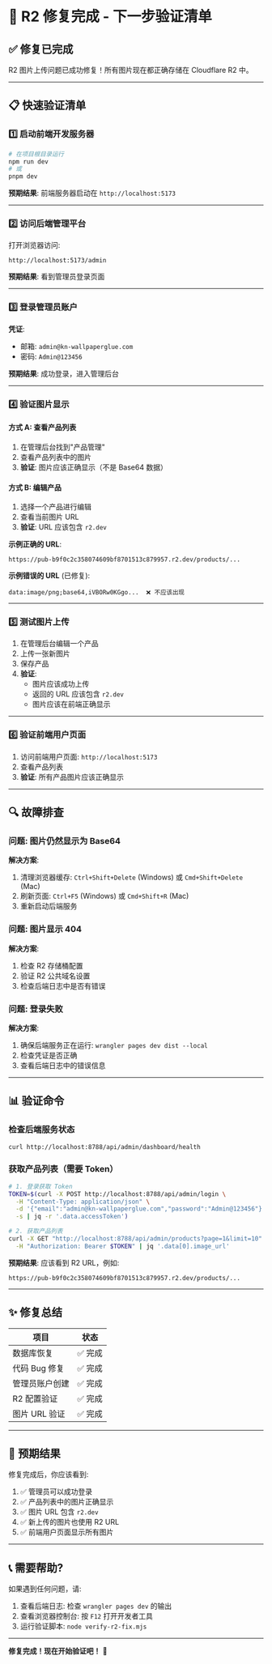 # 🚀 R2 修复完成 - 下一步验证清单

## ✅ 修复已完成

R2 图片上传问题已成功修复！所有图片现在都正确存储在 Cloudflare R2 中。

---

## 📋 快速验证清单

### 1️⃣ 启动前端开发服务器

```bash
# 在项目根目录运行
npm run dev
# 或
pnpm dev
```

**预期结果**: 前端服务器启动在 `http://localhost:5173`

---

### 2️⃣ 访问后端管理平台

打开浏览器访问:
```
http://localhost:5173/admin
```

**预期结果**: 看到管理员登录页面

---

### 3️⃣ 登录管理员账户

**凭证**:
- 邮箱: `admin@kn-wallpaperglue.com`
- 密码: `Admin@123456`

**预期结果**: 成功登录，进入管理后台

---

### 4️⃣ 验证图片显示

#### 方式 A: 查看产品列表
1. 在管理后台找到"产品管理"
2. 查看产品列表中的图片
3. **验证**: 图片应该正确显示（不是 Base64 数据）

#### 方式 B: 编辑产品
1. 选择一个产品进行编辑
2. 查看当前图片 URL
3. **验证**: URL 应该包含 `r2.dev`

**示例正确的 URL**:
```
https://pub-b9f0c2c358074609bf8701513c879957.r2.dev/products/...
```

**示例错误的 URL** (已修复):
```
data:image/png;base64,iVBORw0KGgo...  ❌ 不应该出现
```

---

### 5️⃣ 测试图片上传

1. 在管理后台编辑一个产品
2. 上传一张新图片
3. 保存产品
4. **验证**: 
   - 图片应该成功上传
   - 返回的 URL 应该包含 `r2.dev`
   - 图片应该在前端正确显示

---

### 6️⃣ 验证前端用户页面

1. 访问前端用户页面: `http://localhost:5173`
2. 查看产品列表
3. **验证**: 所有产品图片应该正确显示

---

## 🔍 故障排查

### 问题: 图片仍然显示为 Base64

**解决方案**:
1. 清理浏览器缓存: `Ctrl+Shift+Delete` (Windows) 或 `Cmd+Shift+Delete` (Mac)
2. 刷新页面: `Ctrl+F5` (Windows) 或 `Cmd+Shift+R` (Mac)
3. 重新启动后端服务

### 问题: 图片显示 404

**解决方案**:
1. 检查 R2 存储桶配置
2. 验证 R2 公共域名设置
3. 检查后端日志中是否有错误

### 问题: 登录失败

**解决方案**:
1. 确保后端服务正在运行: `wrangler pages dev dist --local`
2. 检查凭证是否正确
3. 查看后端日志中的错误信息

---

## 📊 验证命令

### 检查后端服务状态
```bash
curl http://localhost:8788/api/admin/dashboard/health
```

### 获取产品列表（需要 Token）
```bash
# 1. 登录获取 Token
TOKEN=$(curl -X POST http://localhost:8788/api/admin/login \
  -H "Content-Type: application/json" \
  -d '{"email":"admin@kn-wallpaperglue.com","password":"Admin@123456"}' \
  -s | jq -r '.data.accessToken')

# 2. 获取产品列表
curl -X GET "http://localhost:8788/api/admin/products?page=1&limit=10" \
  -H "Authorization: Bearer $TOKEN" | jq '.data[0].image_url'
```

**预期结果**: 应该看到 R2 URL，例如:
```
https://pub-b9f0c2c358074609bf8701513c879957.r2.dev/products/...
```

---

## ✨ 修复总结

| 项目 | 状态 |
|------|------|
| 数据库恢复 | ✅ 完成 |
| 代码 Bug 修复 | ✅ 完成 |
| 管理员账户创建 | ✅ 完成 |
| R2 配置验证 | ✅ 完成 |
| 图片 URL 验证 | ✅ 完成 |

---

## 🎯 预期结果

修复完成后，你应该看到:

1. ✅ 管理员可以成功登录
2. ✅ 产品列表中的图片正确显示
3. ✅ 图片 URL 包含 `r2.dev`
4. ✅ 新上传的图片也使用 R2 URL
5. ✅ 前端用户页面显示所有图片

---

## 📞 需要帮助?

如果遇到任何问题，请:

1. 查看后端日志: 检查 `wrangler pages dev` 的输出
2. 查看浏览器控制台: 按 `F12` 打开开发者工具
3. 运行验证脚本: `node verify-r2-fix.mjs`

---

**修复完成！现在开始验证吧！** 🚀

